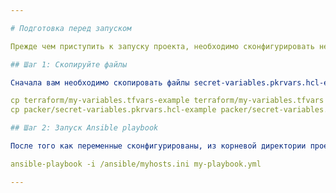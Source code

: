 ```yaml
---

# Подготовка перед запуском

Прежде чем приступить к запуску проекта, необходимо сконфигурировать несколько переменных. Давайте рассмотрим, как это сделать.

## Шаг 1: Скопируйте файлы

Сначала вам необходимо скопировать файлы secret-variables.pkrvars.hcl-example и my-variables.tfvars-example, затем заменить значения в них. Для этого воспользуйтесь следующими командами:

cp terraform/my-variables.tfvars-example terraform/my-variables.tfvars
cp packer/secret-variables.pkrvars.hcl-example packer/secret-variables.pkrvars.hcl

## Шаг 2: Запуск Ansible playbook

После того как переменные сконфигурированы, из корневой директории проекта запустите команду:

ansible-playbook -i /ansible/myhosts.ini my-playbook.yml

---
```

